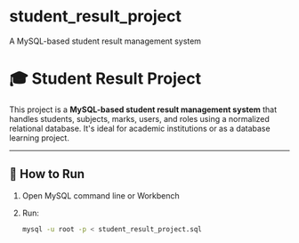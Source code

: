 # student_result_project
A MySQL-based student result management system


# 🎓 Student Result Project

This project is a **MySQL-based student result management system** that handles students, subjects, marks, users, and roles using a normalized relational database. It's ideal for academic institutions or as a database learning project.

---

## 🚀 How to Run

1. Open MySQL command line or Workbench  
2. Run:

   ```bash
   mysql -u root -p < student_result_project.sql

